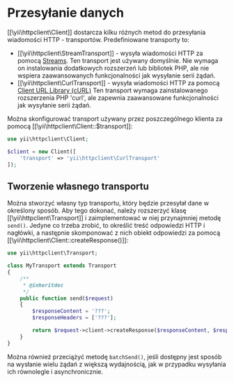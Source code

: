 Przesyłanie danych
==================

[[\yii\httpclient\Client]] dostarcza kilku różnych metod do przesyłania wiadomości HTTP - transportów.
Predefiniowane transporty to:

 - [[\yii\httpclient\StreamTransport]] - wysyła wiadomości HTTP za pomocą [Streams](https://php.net/manual/pl/book.stream.php).
   Ten transport jest używany domyślnie. Nie wymaga on instalowania dodatkowych rozszerzeń lub bibliotek PHP, ale nie 
   wspiera zaawansowanych funkcjonalności jak wysyłanie serii żądań.
 - [[\yii\httpclient\CurlTransport]] - wysyła wiadomości HTTP za pomocą [Client URL Library (cURL)](https://php.net/manual/pl/book.curl.php)
   Ten transport wymaga zainstalowanego rozszerzenia PHP 'curl', ale zapewnia zaawansowane funkcjonalności jak wysyłanie serii żądań.

Można skonfigurować transport używany przez poszczególnego klienta za pomocą [[\yii\httpclient\Client::$transport]]:

```php
use yii\httpclient\Client;

$client = new Client([
    'transport' => 'yii\httpclient\CurlTransport'
]);
```


## Tworzenie własnego transportu

Można stworzyć własny typ transportu, który będzie przesyłał dane w określony sposób. Aby tego dokonać, należy rozszerzyć 
klasę [[\yii\httpclient\Transport]] i zaimplementować w niej przynajmniej metodę `send()`. Jedyne co trzeba zrobić, to 
określić treść odpowiedzi HTTP i nagłówki, a następnie skomponować z nich obiekt odpowiedzi za pomocą 
[[\yii\httpclient\Client::createResponse()]]:

```php
use yii\httpclient\Transport;

class MyTransport extends Transport
{
    /**
     * @inheritdoc
     */
    public function send($request)
    {
        $responseContent = '???';
        $responseHeaders = ['???'];

        return $request->client->createResponse($responseContent, $responseHeaders);
    }
}
```

Można również przeciążyć metodę `batchSend()`, jeśli dostępny jest sposób na wysłanie wielu żądań z większą wydajnością, 
jak w przypadku wysyłania ich równolegle i asynchronicznie.
